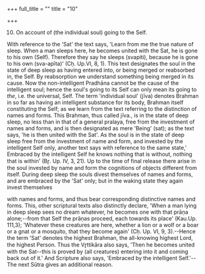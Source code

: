 +++
full_title = ""
title = "10"

+++


10. On account of (the individual soul) going to the Self.

With reference to the 'Sat' the text says, 'Learn from me the true nature of sleep. When a man sleeps here, he becomes united with the Sat, he is gone to his own (Self). Therefore they say he sleeps (svapiti), because he is gone to his own (sva-apīta)' (Cḥ. Up.VI, 8, 1). This text designates the soul in the state of deep sleep as having entered into, or being merged or reabsorbed in, the Self. By reabsorption we understand something being merged in its cause. Now the non-intelligent Pradhāna cannot be the cause of the intelligent soul; hence the soul's going to its Self can only mean its going to _the_, i.e. the universal, Self. The term 'individual soul' (jīva) denotes Brahman in so far as having an intelligent substance for its body, Brahman itself constituting the Self; as we learn from the text referring to the distinction of names and forms. This Brahman, thus called jīva., is in the state of deep sleep, no less than in that of a general pralaya, free from the investment of names and forms, and is then designated as mere 'Being' (sat); as the text says, 'he is then united with the Sat'. As the soul is in the state of deep sleep free from the investment of name and form, and invested by the intelligent Self only, another text says with reference to the same state,' Embraced by the intelligent Self he knows nothing that is without, nothing that is within' (Br̥. Up. IV, 3, 21). Up to the time of final release there arise in the soul invested by name and form the cognitions of objects different from itself. During deep sleep the souls divest themselves of names and forms, and are embraced by the 'Sat' only; but in the waking state they again invest themselves

with names and forms, and thus bear corresponding distinctive names and forms. This, other scriptural texts also distinctly declare, 'When a man lying in deep sleep sees no dream whatever, he becomes one with that prāṇa alone;--from that Self the prāṇas proceed, each towards its place' (Kau.Up. 111,3); 'Whatever these creatures are here, whether a lion or a wolf or a boar or a gnat or a mosquito, that they become again' (Cḥ. Up. VI, 9, 3).--Hence the term 'Sat' denotes the highest Brahman, the all-knowing highest Lord, the highest Person. Thus the Vr̥ttikāra also says, 'Then he becomes united with the Sat--this is proved by (all creatures) entering into it and coming back out of it.' And Scripture also says, 'Embraced by the intelligent Self.'--The next Sūtra gives an additional reason.

